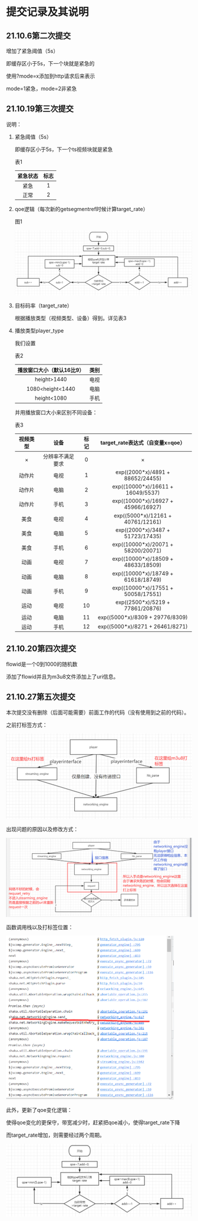 # 提交记录及其说明

## 21.10.6第二次提交

增加了紧急阈值（5s）

即缓存区小于5s，下一个块就是紧急的

使用?mode=x添加到http请求后来表示

mode=1紧急，mode=2非紧急

## 21.10.19第三次提交

说明：

1. 紧急阈值（5s）

   即缓存区小于5s，下一个ts视频块就是紧急

   表1

   | 紧急状态 | 标志 |
   | :------: | :--: |
   |   紧急   |  1   |
   |   正常   |  2   |

2. qoe逻辑（每次新的getsegmentref时候计算target_rate）

   图1

   ![](./pic/1.png)

3. 目标码率（target_rate）

   根据播放类型（视频类型、设备）得到。详见表3

4. 播放类型player_type

   我们设置

   表2

   | 播放窗口大小（默认16比9） | 类别 |
   | :-----------------------: | :--: |
   |        height>1440        | 电视 |
   |     1080<height<1440      | 电脑 |
   |        height<1080        | 手机 |

   并用播放窗口大小来区别不同设备：

   表3

   | 视频类型 |       设备       | 标记 |  target_rate表达式（自变量x=qoe）  |
   | :------: | :--------------: | :--: | :--------------------------------: |
   |    ×     | 分辨率不满足要求 |  0   |                 ×                  |
   |  动作片  |       电视       |  1   |  exp((2000*x)/4891 + 88652/24455)  |
   |  动作片  |       电脑       |  2   | exp((10000*x)/16611 + 16049/5537)  |
   |  动作片  |       手机       |  3   | exp((10000*x)/16927 + 45966/16927) |
   |   美食   |       电视       |  4   | exp((5000*x)/12161 + 40761/12161)  |
   |   美食   |       电脑       |  5   |  exp((2000*x)/3487 + 51723/17435)  |
   |   美食   |       手机       |  6   | exp((10000*x)/20071 + 58200/20071) |
   |   动画   |       电视       |  7   | exp((10000*x)/18509 + 48633/18509) |
   |   动画   |       电脑       |  8   | exp((10000*x)/18749 + 61618/18749) |
   |   动画   |       手机       |  9   | exp((10000*x)/17551 + 50058/17551) |
   |   运动   |       电视       |  10  |  exp((2500*x)/5219 + 77861/20876)  |
   |   运动   |       电脑       |  11  |  exp((5000*x)/8309 + 29776/8309)   |
   |   运动   |       手机       |  12  |  exp((5000*x)/8271 + 26461/8271)   |

## 21.10.20第四次提交

flowid是一个0到1000的随机数

添加了flowid并且为m3u8文件添加上了uri信息。

## 21.10.27第五次提交

本次提交没有删除（后面可能需要）前面工作的代码（没有使用到之前的代码）。

之前打标签方式：

![](./pic/3.png)

出现问题的原因以及修改方式：

![](./pic/4.png)

函数调用栈以及打标签位置：

<img src="./pic/5.png" style="zoom:50%;" />

此外，更新了qoe变化逻辑：

使得qoe变化的更保守，带宽减少时，赶紧把qoe减小，使得target_rate下降

而target_rate增加，则需要经过两个周期。

![](./pic/2.png)

